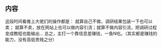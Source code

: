## 内容
这段时间看推上大佬们的操作都是：
就算自己不做，调研结果包装一下也可以卖；
就算不卖，放在网站上也可以做内容引流；就算不做内容引流，把调研过程变成教程也能输出...
总之，主打一个靠信息差赚钱，一鱼N吃。（其实都是赚钱的能力，没有高低贵贱之分）


